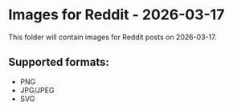 # Images for Reddit - 2026-03-17

This folder will contain images for Reddit posts on 2026-03-17.

## Supported formats:
- PNG
- JPG/JPEG
- SVG
